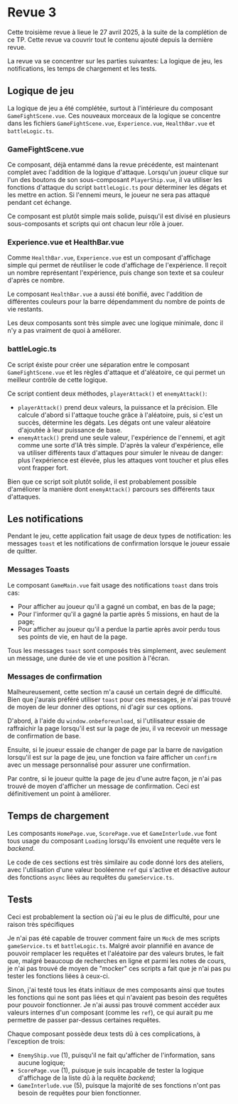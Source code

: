 # Revue 3

Cette troisième revue à lieue le 27 avril 2025, à la suite de la complétion de ce TP. Cette revue va couvrir tout le contenu ajouté depuis la dernière revue.

La revue va se concentrer sur les parties suivantes: La logique de jeu, les notifications, les temps de chargement et les tests.

## Logique de jeu

La logique de jeu a été complétée, surtout à l'intérieure du composant `GameFightScene.vue`. Ces nouveaux morceaux de la logique se concentre dans les fichiers `GameFightScene.vue`, `Experience.vue`, `HealthBar.vue` et `battleLogic.ts`.

### GameFightScene.vue

Ce composant, déjà entammé dans la revue précédente, est maintenant complet avec l'addition de la logique d'attaque. Lorsqu'un joueur clique sur l'un des boutons de son sous-composant `PlayerShip.vue`, il va utiliser les fonctions d'attaque du script `battleLogic.ts` pour déterminer les dégats et les mettre en action. Si l'ennemi meurs, le joueur ne sera pas attaqué pendant cet échange.

Ce composant est plutôt simple mais solide, puisqu'il est divisé en plusieurs sous-composants et scripts qui ont chacun leur rôle à jouer.

### Experience.vue et HealthBar.vue

Comme `HealthBar.vue`, `Experience.vue` est un composant d'affichage simple qui permet de réutiliser le code d'affichage de l'expérience. Il reçoit un nombre représentant l'expérience, puis change son texte et sa couleur d'après ce nombre.

Le composant `HealthBar.vue` a aussi été bonifié, avec l'addition de différentes couleurs pour la barre dépendamment du nombre de points de vie restants.

Les deux composants sont très simple avec une logique minimale, donc il n'y a pas vraiment de quoi à améliorer.

### battleLogic.ts

Ce script éxiste pour créer une séparation entre le composant `GameFightScene.vue` et les règles d'attaque et d'aléatoire, ce qui permet un meilleur contrôle de cette logique.

Ce script contient deux méthodes, `playerAttack()` et `enemyAttack()`:

* `playerAttack()` prend deux valeurs, la puissance et la précision. Elle calcule d'abord si l'attaque touche grâce à l'aléatoire, puis, si c'est un succès, détermine les dégats. Les dégats ont une valeur aléatoire d'ajoutée à leur puissance de base.
* `enemyAttack()` prend une seule valeur, l'expérience de l'ennemi, et agit comme une sorte d'IA très simple. D'après la valeur d'expérience, elle va utiliser différents taux d'attaques pour simuler le niveau de danger: plus l'expérience est élevée, plus les attaques vont toucher et plus elles vont frapper fort.

Bien que ce script soit plutôt solide, il est probablement possible d'améliorer la manière dont `enemyAttack()` parcours ses différents taux d'attaques.

## Les notifications

Pendant le jeu, cette application fait usage de deux types de notification: les messages `toast` et les notifications de confirmation lorsque le joueur essaie de quitter.

### Messages Toasts

Le composant `GameMain.vue` fait usage des notifications `toast` dans trois cas:

* Pour afficher au joueur qu'il a gagné un combat, en bas de la page;
* Pour l'informer qu'il a gagné la partie après 5 missions, en haut de la page;
* Pour afficher au joueur qu'il a perdue la partie après avoir perdu tous ses points de vie, en haut de la page.

Tous les messages `toast` sont composés très simplement, avec seulement un message, une durée de vie et une position à l'écran.

### Messages de confirmation

Malheureusement, cette section m'a causé un certain degré de difficulté. Bien que j'aurais préféré utiliser `toast` pour ces messages, je n'ai pas trouvé de moyen de leur donner des options, ni d'agir sur ces options.

D'abord, à l'aide du `window.onbeforeunload`, si l'utilisateur essaie de raffraichir la page lorsqu'il est sur la page de jeu, il va recevoir un message de confirmation de base.

Ensuite, si le joueur essaie de changer de page par la barre de navigation lorsqu'il est sur la page de jeu, une fonction va faire afficher un `confirm` avec un message personnalisé pour assurer une confirmation.

Par contre, si le joueur quitte la page de jeu d'une autre façon, je n'ai pas trouvé de moyen d'afficher un message de confirmation. Ceci est définitivement un point à améliorer.

## Temps de chargement

Les composants `HomePage.vue`, `ScorePage.vue` et `GameInterlude.vue` font tous usage du composant `Loading` lorsqu'ils envoient une requête vers le *backend*.

Le code de ces sections est très similaire au code donné lors des ateliers, avec l'utilisation d'une valeur booléenne `ref` qui s'active et désactive autour des fonctions `async` liées au requêtes du `gameService.ts`.

## Tests

Ceci est probablement la section où j'ai eu le plus de difficulté, pour une raison très spécifiques

Je n'ai pas été capable de trouver comment faire un `Mock` de mes scripts `gameService.ts` et `battleLogic.ts`. Malgré avoir plannifié en avance de pouvoir remplacer les requêtes et l'aléatoire par des valeurs brutes, le fait que, malgré beaucoup de recherches en ligne et parmi les notes de cours, je n'ai pas trouvé de moyen de "mocker" ces scripts a fait que je n'ai pas pu tester les fonctions liées à ceux-ci.

Sinon, j'ai testé tous les états initiaux de mes composants ainsi que toutes les fonctions qui ne sont pas liées et qui n'avaient pas besoin des requêtes pour pouvoir fonctionner. Je n'ai aussi pas trouvé comment accéder aux valeurs internes d'un composant (comme les `ref`), ce qui aurait pu me permettre de passer par-dessus certaines requêtes.

Chaque composant possède deux tests dû à ces complications, à l'exception de trois:

* `EnemyShip.vue` (1), puisqu'il ne fait qu'afficher de l'information, sans aucune logique;
* `ScorePage.vue` (1), puisque je suis incapable de tester la logique d'affichage de la liste dû à la requête *backend*;
* `GameInterlude.vue` (5), puisque la majorité de ses fonctions n'ont pas besoin de requêtes pour bien fonctionner.
